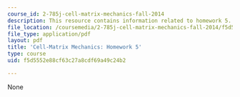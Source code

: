```yaml
---
course_id: 2-785j-cell-matrix-mechanics-fall-2014
description: This resource contains information related to homework 5.
file_location: /coursemedia/2-785j-cell-matrix-mechanics-fall-2014/f5d5552e88cf63c27a8cdf69a49c24b2_MIT2_785JF14_Homework_5.pdf
file_type: application/pdf
layout: pdf
title: 'Cell-Matrix Mechanics: Homework 5'
type: course
uid: f5d5552e88cf63c27a8cdf69a49c24b2

---
```

None